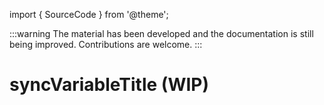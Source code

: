 import { SourceCode } from '@theme';

:::warning
The material has been developed and the documentation is still being improved. Contributions are welcome.
:::

# syncVariableTitle (WIP)

<SourceCode href="https://github.com/bytedance/flowgram.ai/tree/main/packages/materials/form-materials/src/effects/sync-variable-title" />
